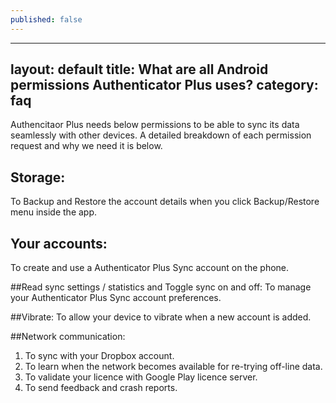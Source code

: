 ```yaml
---
published: false
---
```


---
 layout: default
 title: What are all Android permissions Authenticator Plus uses?
 category: faq
---

Authencitaor Plus needs below permissions to be able to sync its data seamlessly with other devices. A detailed breakdown of each permission request and why we need it is below. 

## Storage:
To Backup and Restore the account details when you click Backup/Restore menu inside the app.

## Your accounts:
To create and use a Authenticator Plus Sync account on the phone.

##Read sync settings / statistics and Toggle sync on and off:
To manage your Authenticator Plus Sync account preferences.

##Vibrate:
To allow your device to vibrate when a new account is added.

##Network communication:
1. To sync with your Dropbox account.
2. To learn when the network becomes available for re-trying off-line data.
3. To validate your licence with Google Play licence server.
4. To send feedback and crash reports.